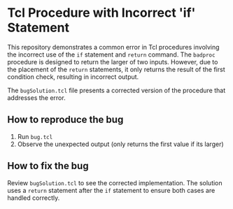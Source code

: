 # Tcl Procedure with Incorrect 'if' Statement

This repository demonstrates a common error in Tcl procedures involving the incorrect use of the `if` statement and `return` command. The `badproc` procedure is designed to return the larger of two inputs. However, due to the placement of the `return` statements, it only returns the result of the first condition check, resulting in incorrect output.

The `bugSolution.tcl` file presents a corrected version of the procedure that addresses the error.

## How to reproduce the bug

1. Run `bug.tcl`
2. Observe the unexpected output (only returns the first value if its larger)

## How to fix the bug

Review `bugSolution.tcl` to see the corrected implementation. The solution uses a `return` statement after the `if` statement to ensure both cases are handled correctly.